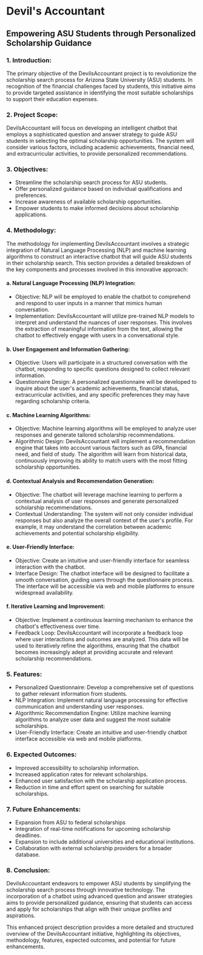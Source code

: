 # Devil's Accountant

## Empowering ASU Students through Personalized Scholarship Guidance

### 1. Introduction:
The primary objective of the DevilsAccountant project is to revolutionize the scholarship search process for Arizona State University (ASU) students. In recognition of the financial challenges faced by students, this initiative aims to provide targeted assistance in identifying the most suitable scholarships to support their education expenses.

### 2. Project Scope:
DevilsAccountant will focus on developing an intelligent chatbot that employs a sophisticated question and answer strategy to guide ASU students in selecting the optimal scholarship opportunities. The system will consider various factors, including academic achievements, financial need, and extracurricular activities, to provide personalized recommendations.

### 3. Objectives:
- Streamline the scholarship search process for ASU students.
- Offer personalized guidance based on individual qualifications and preferences.
- Increase awareness of available scholarship opportunities.
- Empower students to make informed decisions about scholarship applications.

### 4. Methodology:
The methodology for implementing DevilsAccountant involves a strategic integration of Natural Language Processing (NLP) and machine learning algorithms to construct an interactive chatbot that will guide ASU students in their scholarship search. This section provides a detailed breakdown of the key components and processes involved in this innovative approach:

#### a. Natural Language Processing (NLP) Integration:
- Objective: NLP will be employed to enable the chatbot to comprehend and respond to user inputs in a manner that mimics human conversation.
- Implementation: DevilsAccountant will utilize pre-trained NLP models to interpret and understand the nuances of user responses. This involves the extraction of meaningful information from the text, allowing the chatbot to effectively engage with users in a conversational style.

#### b. User Engagement and Information Gathering:
- Objective: Users will participate in a structured conversation with the chatbot, responding to specific questions designed to collect relevant information.
- Questionnaire Design: A personalized questionnaire will be developed to inquire about the user's academic achievements, financial status, extracurricular activities, and any specific preferences they may have regarding scholarship criteria.

#### c. Machine Learning Algorithms:
- Objective: Machine learning algorithms will be employed to analyze user responses and generate tailored scholarship recommendations.
- Algorithmic Design: DevilsAccountant will implement a recommendation engine that takes into account various factors such as GPA, financial need, and field of study. The algorithm will learn from historical data, continuously improving its ability to match users with the most fitting scholarship opportunities.

#### d. Contextual Analysis and Recommendation Generation:
- Objective: The chatbot will leverage machine learning to perform a contextual analysis of user responses and generate personalized scholarship recommendations.
- Contextual Understanding: The system will not only consider individual responses but also analyze the overall context of the user's profile. For example, it may understand the correlation between academic achievements and potential scholarship eligibility.

#### e. User-Friendly Interface:
- Objective: Create an intuitive and user-friendly interface for seamless interaction with the chatbot.
- Interface Design: The chatbot interface will be designed to facilitate a smooth conversation, guiding users through the questionnaire process. The interface will be accessible via web and mobile platforms to ensure widespread availability.

#### f. Iterative Learning and Improvement:
- Objective: Implement a continuous learning mechanism to enhance the chatbot's effectiveness over time.
- Feedback Loop: DevilsAccountant will incorporate a feedback loop where user interactions and outcomes are analyzed. This data will be used to iteratively refine the algorithms, ensuring that the chatbot becomes increasingly adept at providing accurate and relevant scholarship recommendations.

### 5. Features:
- Personalized Questionnaire: Develop a comprehensive set of questions to gather relevant information from students.
- NLP Integration: Implement natural language processing for effective communication and understanding user responses.
- Algorithmic Recommendation Engine: Utilize machine learning algorithms to analyze user data and suggest the most suitable scholarships.
- User-Friendly Interface: Create an intuitive and user-friendly chatbot interface accessible via web and mobile platforms.

### 6. Expected Outcomes:
- Improved accessibility to scholarship information.
- Increased application rates for relevant scholarships.
- Enhanced user satisfaction with the scholarship application process.
- Reduction in time and effort spent on searching for suitable scholarships.

### 7. Future Enhancements:
- Expansion from ASU to federal scholarships
- Integration of real-time notifications for upcoming scholarship deadlines.
- Expansion to include additional universities and educational institutions.
- Collaboration with external scholarship providers for a broader database.

### 8. Conclusion:
DevilsAccountant endeavors to empower ASU students by simplifying the scholarship search process through innovative technology. The incorporation of a chatbot using advanced question and answer strategies aims to provide personalized guidance, ensuring that students can access and apply for scholarships that align with their unique profiles and aspirations.

This enhanced project description provides a more detailed and structured overview of the DevilsAccountant initiative, highlighting its objectives, methodology, features, expected outcomes, and potential for future enhancements.
